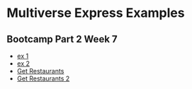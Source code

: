 # Multiverse Express Examples

## Bootcamp Part 2 Week 7

* [ex 1](https://github.com/CalamityAdam/multiverse-express-examples/tree/ex-1)
* [ex 2](https://github.com/CalamityAdam/multiverse-express-examples/tree/ex-2)
* [Get Restaurants](https://github.com/CalamityAdam/multiverse-express-examples/tree/get-restaurants)
* [Get Restaurants 2](https://github.com/CalamityAdam/multiverse-express-examples/tree/get-restaurants-2)

